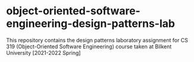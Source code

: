# object-oriented-software-engineering-design-patterns-lab
This repository contains the design patterns laboratory assignment for CS 319 (Object-Oriented Software Engineering) course taken at Bilkent University [2021-2022 Spring]

